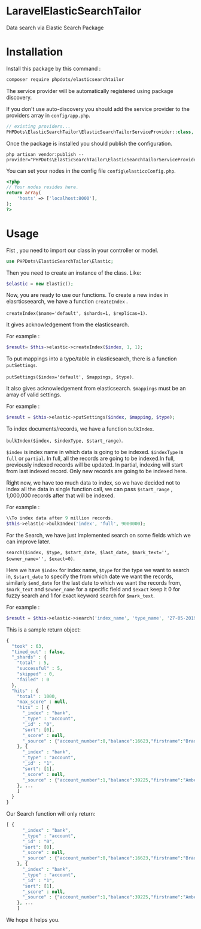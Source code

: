 # LaravelElasticSearchTailor
Data search via Elastic Search Package

# Installation

Install this package by this command : 
```bash
composer require phpdots/elasticsearchtailor
```

The service provider will be automatically registered using package discovery.

If you don't use auto-discovery you should add the service provider to the providers array in `config/app.php`.

```php
// existing providers...
PHPDots\ElasticSearchTailor\ElasticSearchTailorServiceProvider::class,
```

Once the package is installed you should publish the configuration.

```shell
php artisan vendor:publish --provider="PHPDots\ElasticSearchTailor\ElasticSearchTailorServiceProvider"
```

You can set your nodes in the config file `config\elasticcConfig.php`.

```php
<?php 
// Your nodes resides here.
return array(
    'hosts' => ['localhost:8000'],
);
?>
```

# Usage

Fist , you need to import our class in your controller or model. 

```php
use PHPDots\ElasticSearchTailor\Elastic;
```

Then you need to create an instance of the class. Like:

```php
$elastic = new Elastic();
```

Now, you are ready to use our functions.
To create a new index in elasrticseearch, we have a function `createIndex` . 

`createIndex($name='default', $shards=1, $replicas=1)`. 

It gives acknowledgement from the elasticsearch.

For example : 
```php
$result= $this->elastic->createIndex($index, 1, 1);
```

To put mappings into a  type/table in elasticsearch, there is a function `putSettings`. 

`putSettings($index='default', $mappings, $type)`. 

It also gives acknowledgement from elasticsearch. `$mappings` must be an array of valid settings.


For example :
```php
$result = $this->elastic->putSettings($index, $mapping, $type);
```

To index documents/records, we have a function `bulkIndex`. 

`bulkIndex($index, $indexType, $start_range)`.

`$index` is index name in which data is going to be indexed. `$indexType` is  `full` or `partial`. In full, all the records are going to be indexed.In full, previously indexed records will be updated. In partial, indexing will start from last indexed record. Only new records are going to be indexed here.


Right now, we have too much data to index, so we have decided not to index all the data in single function call, we can pass `$start_range` , 1,000,000 records after that will be indexed.

For example : 
```php
\\To index data after 9 million records.
$this->elastic->bulkIndex('index', 'full', 9000000);
```

For the Search, we have just implemented search on some fields which we can improve later. 

`search($index, $type, $start_date, $last_date, $mark_text='', $owner_name='', $exact=0)`. 

Here we have `$index`
 for index name, `$type` for the type we want to search in, `$start_date` to specify the from which date we want the records, similarly `$end_date` for the last date to which we want the records from, `$mark_text` and `$owner_name` for a specific field and `$exact` keep it 0 for fuzzy search and 1 for exact keyword search for `$mark_text`.
 
 
For example : 
```php
$result = $this->elastic->search('index_name', 'type_name', '27-05-2019', '01-06-2019', 'mark_text', 'owner_name');
```


This is a sample return object: 
```php
{
  "took" : 63,
  "timed_out" : false,
  "_shards" : {
    "total" : 5,
    "successful" : 5,
    "skipped" : 0,
    "failed" : 0
  },
  "hits" : {
    "total" : 1000,
    "max_score" : null,
    "hits" : [ {
      "_index" : "bank",
      "_type" : "account",
      "_id" : "0",
      "sort": [0],
      "_score" : null,
      "_source" : {"account_number":0,"balance":16623,"firstname":"Bradshaw","lastname":"Mckenzie","age":29,"gender":"F","address":"244 Columbus Place","employer":"Euron","email":"bradshawmckenzie@euron.com","city":"Hobucken","state":"CO"}
    }, {
      "_index" : "bank",
      "_type" : "account",
      "_id" : "1",
      "sort": [1],
      "_score" : null,
      "_source" : {"account_number":1,"balance":39225,"firstname":"Amber","lastname":"Duke","age":32,"gender":"M","address":"880 Holmes Lane","employer":"Pyrami","email":"amberduke@pyrami.com","city":"Brogan","state":"IL"}
    }, ...
    ]
  }
}
```

Our Search function will only return:  

```php
[ {
      "_index" : "bank",
      "_type" : "account",
      "_id" : "0",
      "sort": [0],
      "_score" : null,
      "_source" : {"account_number":0,"balance":16623,"firstname":"Bradshaw","lastname":"Mckenzie","age":29,"gender":"F","address":"244 Columbus Place","employer":"Euron","email":"bradshawmckenzie@euron.com","city":"Hobucken","state":"CO"}
    }, {
      "_index" : "bank",
      "_type" : "account",
      "_id" : "1",
      "sort": [1],
      "_score" : null,
      "_source" : {"account_number":1,"balance":39225,"firstname":"Amber","lastname":"Duke","age":32,"gender":"M","address":"880 Holmes Lane","employer":"Pyrami","email":"amberduke@pyrami.com","city":"Brogan","state":"IL"}
    }, ...
    ]
```

We hope it helps you.



























